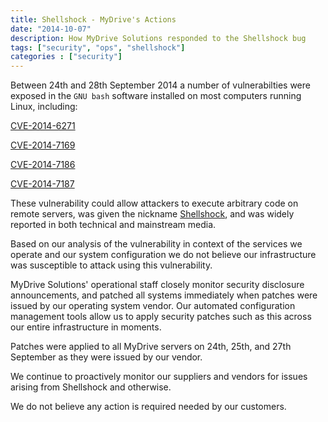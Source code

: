 ```yaml
---
title: Shellshock - MyDrive's Actions
date: "2014-10-07"
description: How MyDrive Solutions responded to the Shellshock bug
tags: ["security", "ops", "shellshock"]
categories : ["security"]
---
```


Between 24th and 28th September 2014 a number of vulnerabilties were exposed in
the `GNU bash` software installed on most computers running Linux, including:

[CVE-2014-6271](http://web.nvd.nist.gov/view/vuln/detail?vulnId=CVE-2014-6271)

[CVE-2014-7169](http://web.nvd.nist.gov/view/vuln/detail?vulnId=CVE-2014-7169)

[CVE-2014-7186](http://web.nvd.nist.gov/view/vuln/detail?vulnId=CVE-2014-7186)

[CVE-2014-7187](http://web.nvd.nist.gov/view/vuln/detail?vulnId=CVE-2014-7187)

These vulnerability could allow attackers to execute arbitrary code on remote
servers, was given the nickname
[Shellshock](http://en.wikipedia.org/wiki/Shellshock_\(software_bug\)),
and was widely reported in both technical and mainstream media.

Based on our analysis of the vulnerability in context of the services we
operate and our system configuration we do not believe our infrastructure was
susceptible to attack using this vulnerability.

MyDrive Solutions' operational staff closely monitor security disclosure
announcements, and patched all systems immediately when patches were issued by
our operating system vendor. Our automated configuration management tools
allow us to apply security patches such as this across our entire
infrastructure in moments.

Patches were applied to all MyDrive servers on 24th, 25th, and 27th September
as they were issued by our vendor.

We continue to proactively monitor our suppliers and vendors for issues
arising from Shellshock and otherwise.

We do not believe any action is required needed by our customers.
